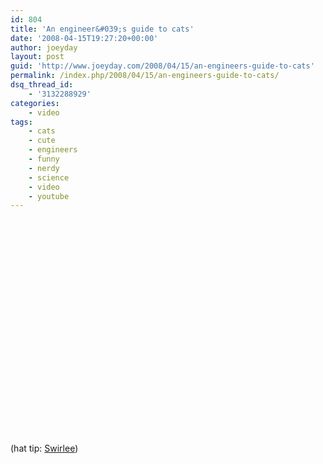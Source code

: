 ```yaml
---
id: 804
title: 'An engineer&#039;s guide to cats'
date: '2008-04-15T19:27:20+00:00'
author: joeyday
layout: post
guid: 'http://www.joeyday.com/2008/04/15/an-engineers-guide-to-cats'
permalink: /index.php/2008/04/15/an-engineers-guide-to-cats/
dsq_thread_id:
    - '3132288929'
categories:
    - video
tags:
    - cats
    - cute
    - engineers
    - funny
    - nerdy
    - science
    - video
    - youtube
---
```


<object height="344" width="425"><param name="movie" value="http://www.youtube.com/v/mHXBL6bzAR4&hl=en&fs=1"></param><param name="allowFullScreen" value="true"></param><param name="allowscriptaccess" value="always"></param><embed allowfullscreen="true" allowscriptaccess="always" height="344" src="http://www.youtube.com/v/mHXBL6bzAR4&hl=en&fs=1" type="application/x-shockwave-flash" width="425"></embed></object>

<span class="hattip">(hat tip: [Swirlee](http://swirlee.tumblr.com/post/31646139))</span>
